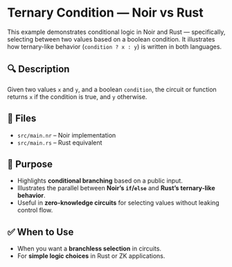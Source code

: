 # Ternary Condition — Noir vs Rust

This example demonstrates conditional logic in Noir and Rust — specifically, selecting between two values based on a boolean condition. It illustrates how ternary-like behavior (`condition ? x : y`) is written in both languages.


## 🔍 Description

Given two values `x` and `y`, and a boolean `condition`, the circuit or function returns `x` if the condition is true, and `y` otherwise.

## 📂 Files

- `src/main.nr` – Noir implementation
- `src/main.rs` – Rust equivalent
## 🧠 Purpose

- Highlights **conditional branching** based on a public input.
- Illustrates the parallel between **Noir’s `if`/`else`** and **Rust’s ternary-like behavior**.
- Useful in **zero-knowledge circuits** for selecting values without leaking control flow.

## ✅ When to Use

- When you want a **branchless selection** in circuits.
- For **simple logic choices** in Rust or ZK applications.
